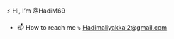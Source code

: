 ⚡ Hi, I’m @HadiM69 
- 📫 How to reach me ⤵️
 Hadimaliyakkal2@gmail.com


<!---
HadiM69/HadiM69 is a ✨ special ✨ repository because its `README.md` (this file) appears on your GitHub profile.
You can click the Preview link to take a look at your changes.
--->
